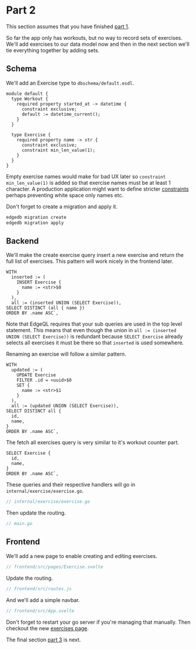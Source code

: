 # Part 2

This section assumes that you have finished
[part 1](https://github.com/edgedb/edgedb-examples/go-workout/blob/master/01-workouts/tutorial.md).

So far the app only has workouts, but no way to record sets of exercises. We'll
add exercises to our data model now and then in the next section we'll tie
everything together by adding sets.

## Schema

We'll add an Exercise type to `dbschema/default.esdl`.

```esdl
module default {
  type Workout {
    required property started_at -> datetime {
      constraint exclusive;
      default := datetime_current();
    }
  }

  type Exercise {
    required property name -> str {
      constraint exclusive;
      constraint min_len_value(1);
    }
  }
}
```

Empty exercise names would make for bad UX later so `constraint min_len_value(1)`
is added so that exercise names must be at least 1 character.
A production application might want to define stricter
[constraints](https://www.edgedb.com/docs/datamodel/constraints#constraints)
perhaps preventing white space only names etc.

Don't forget to create a migration and apply it.

```bash
edgedb migration create
edgedb migration apply
```

## Backend

We'll make the create exercise query insert a new exercise and return the full
list of exercises. This pattern will work nicely in the frontend later.

```eql
WITH
  inserted := (
    INSERT Exercise {
      name := <str>$0
    }
  ),
  all := (inserted UNION (SELECT Exercise)),
SELECT DISTINCT (all { name })
ORDER BY .name ASC`,
```

Note that EdgeQL requires that your sub queries are used in the top level
statement. This means that even though the union in
`all := (inserted UNION (SELECT Exercise))` is redundant because
`SELECT Exercise` already selects all exercises it must be there so that
`inserted` is used somewhere.

Renaming an exercise will follow a similar pattern.

```eql
WITH
  updated := (
    UPDATE Exercise
    FILTER .id = <uuid>$0
    SET {
      name := <str>$1
    }
  ),
  all := (updated UNION (SELECT Exercise)),
SELECT DISTINCT all {
  id,
  name,
}
ORDER BY .name ASC`,
```

The fetch all exercises query is very similar to it's workout counter part.

```eql
SELECT Exercise {
  id,
  name,
}
ORDER BY .name ASC`,
```

These queries and their respective handlers will go in `internal/exercise/exercise.go`.

```go
// internal/exercise/exercise.go
```

Then update the routing.

```go
// main.go
```

## Frontend

We'll add a new page to enable creating and editing exercises.

```javascript
// frontend/src/pages/Exercise.svelte
```

Update the routing.

```javascript
// frontend/src/routes.js
```

And we'll add a simple navbar.

```javascript
// frontend/src/App.svelte
```

Don't forget to restart your go server if you're managing that manually. Then
checkout the new [exercises page](http://localhost:5000/exercises).

The final section [part 3](https://github.com/edgedb/edgedb-examples/go-workout/blob/master/03-sets/tutorial.md)
is next.
